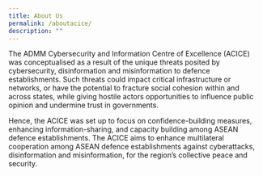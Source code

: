 ```yaml
---
title: About Us
permalink: /aboutacice/
description: ""
---
```


The ADMM Cybersecurity and Information Centre of Excellence (ACICE) was conceptualised as a result of the unique threats posited by cybersecurity, disinformation and misinformation to defence establishments. Such threats could impact critical infrastructure or networks, or have the potential to fracture social cohesion within and across states, while giving hostile actors opportunities to influence public opinion and undermine trust in governments. 

Hence, the ACICE was set up to focus on confidence-building measures, enhancing information-sharing, and capacity building among ASEAN defence establishments. The ACICE aims to enhance multilateral cooperation among ASEAN defence establishments against cyberattacks, disinformation and misinformation, for the region’s collective peace and security. 